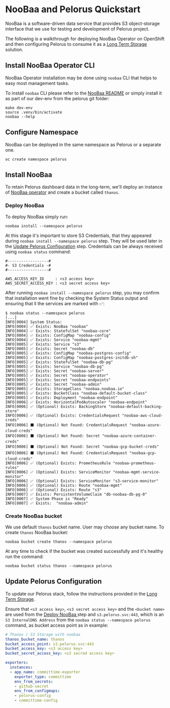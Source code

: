 # NooBaa and Pelorus Quickstart

NooBaa is a software-driven data service that provides S3 object-storage interface that we use for testing and development of Pelorus project.

The following is a walkthrough for deploying NooBaa Operator on OpenShift and then configuring Pelorus to consume it as a [Long Term Storage](../ProductionBestPractice/#configure-long-term-storage-recommended) solution.

## Install NooBaa Operator CLI

NooBaa Operator installation may be done using `noobaa` CLI that helps to easy most management tasks.

To install `noobaa` CLI please refer to the [NooBaa README](https://github.com/noobaa/noobaa-operator/blob/master/README.md) or simply install it as part of our dev-env from the pelorus git folder:

```
make dev-env
source .venv/bin/activate
noobaa --help
```

## Configure Namespace

NooBaa can be deployed in the same namespace as Pelorus or a separate one.

```
oc create namespace pelorus
```

## Install NooBaa

To retain Pelorus dashboard data in the long-term, we'll deploy an instance of [NooBaa operator](https://github.com/noobaa/noobaa-operator) and create a bucket called `thanos`.

### Deploy NooBaa

To deploy NooBaa simply run:

```
noobaa install --namespace pelorus
```

At this stage it's important to store S3 Credentials, that they appeared during `noobaa install --namespace pelorus` step.
They will be used later in the [Update Pelorus Configuration](#update-pelorus-configuration) step. Credentials can be always received using `noobaa status` command:

```
#------------------#
#- S3 Credentials -#
#------------------#

AWS_ACCESS_KEY_ID     : <s3 access key>
AWS_SECRET_ACCESS_KEY : <s3 secret access key>
```

After running `noobaa install --namespace pelorus` step, you may confirm that installation went fine by checking the System Status output and ensuring that ll the services are marked with ✅:

```
$ noobaa status --namespace pelorus
[...]
INFO[0004] System Status:
INFO[0004] ✅ Exists: NooBaa "noobaa"
INFO[0004] ✅ Exists: StatefulSet "noobaa-core"
INFO[0004] ✅ Exists: ConfigMap "noobaa-config"
INFO[0004] ✅ Exists: Service "noobaa-mgmt"
INFO[0005] ✅ Exists: Service "s3"
INFO[0005] ✅ Exists: Secret "noobaa-db"
INFO[0005] ✅ Exists: ConfigMap "noobaa-postgres-config"
INFO[0005] ✅ Exists: ConfigMap "noobaa-postgres-initdb-sh"
INFO[0005] ✅ Exists: StatefulSet "noobaa-db-pg"
INFO[0005] ✅ Exists: Service "noobaa-db-pg"
INFO[0005] ✅ Exists: Secret "noobaa-server"
INFO[0005] ✅ Exists: Secret "noobaa-operator"
INFO[0005] ✅ Exists: Secret "noobaa-endpoints"
INFO[0005] ✅ Exists: Secret "noobaa-admin"
INFO[0005] ✅ Exists: StorageClass "noobaa.noobaa.io"
INFO[0005] ✅ Exists: BucketClass "noobaa-default-bucket-class"
INFO[0005] ✅ Exists: Deployment "noobaa-endpoint"
INFO[0006] ✅ Exists: HorizontalPodAutoscaler "noobaa-endpoint"
INFO[0006] ✅ (Optional) Exists: BackingStore "noobaa-default-backing-store"
INFO[0006] ✅ (Optional) Exists: CredentialsRequest "noobaa-aws-cloud-creds"
INFO[0006] ⬛ (Optional) Not Found: CredentialsRequest "noobaa-azure-cloud-creds"
INFO[0006] ⬛ (Optional) Not Found: Secret "noobaa-azure-container-creds"
INFO[0006] ⬛ (Optional) Not Found: Secret "noobaa-gcp-bucket-creds"
INFO[0006] ⬛ (Optional) Not Found: CredentialsRequest "noobaa-gcp-cloud-creds"
INFO[0006] ✅ (Optional) Exists: PrometheusRule "noobaa-prometheus-rules"
INFO[0006] ✅ (Optional) Exists: ServiceMonitor "noobaa-mgmt-service-monitor"
INFO[0006] ✅ (Optional) Exists: ServiceMonitor "s3-service-monitor"
INFO[0006] ✅ (Optional) Exists: Route "noobaa-mgmt"
INFO[0006] ✅ (Optional) Exists: Route "s3"
INFO[0007] ✅ Exists: PersistentVolumeClaim "db-noobaa-db-pg-0"
INFO[0007] ✅ System Phase is "Ready"
INFO[0007] ✅ Exists:  "noobaa-admin"
```

### Create NooBaa bucket

We use default `thanos` bucket name. User may choose any bucket name.
To create `thanos` NooBaa bucket:

```
noobaa bucket create thanos --namespace pelorus
```

At any time to check if the bucket was created successfully and it's healthy run the command:

```
noobaa bucket status thanos --namespace pelorus
```

## Update Pelorus Configuration

To update our Pelorus stack, follow the instructions provided in the [Long Term Storage](../ProductionBestPractice/#configure-long-term-storage-recommended).

Ensure that `<s3 access key>`, `<s3 secret access key>` and the `<bucket name>` are used from the [Deploy NooBaa
](#deploy-noobaa) step and `s3.pelorus.svc:443`, which is an `S3 InternalDNS Address` from the `noobaa status --namespace pelorus` command, as bucket access point as in example:

```yaml
# Thanos / S3 Storage with noobaa
thanos_bucket_name: thanos
bucket_access_point: s3.pelorus.svc:443
bucket_access_key: <s3 access key>
bucket_secret_access_key: <s3 secred access key>

exporters:
  instances:
  - app_name: committime-exporter
    exporter_type: committime
    env_from_secrets:
    - github-secret
    env_from_configmaps:
    - pelorus-config
    - committime-config
```

